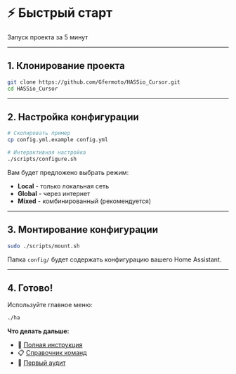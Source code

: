 # ⚡ Быстрый старт

Запуск проекта за 5 минут

---

## 1. Клонирование проекта

```bash
git clone https://github.com/Gfermoto/HASSio_Cursor.git
cd HASSio_Cursor
```

---

## 2. Настройка конфигурации

```bash
# Скопировать пример
cp config.yml.example config.yml

# Интерактивная настройка
./scripts/configure.sh
```

Вам будет предложено выбрать режим:
- **Local** - только локальная сеть
- **Global** - через интернет
- **Mixed** - комбинированный (рекомендуется)

---

## 3. Монтирование конфигурации

```bash
sudo ./scripts/mount.sh
```

Папка `config/` будет содержать конфигурацию вашего Home Assistant.

---

## 4. Готово!

Используйте главное меню:

```bash
./ha
```

**Что делать дальше:**
- 📖 [Полная инструкция](SETUP.md)
- 📋 [Справочник команд](../reference/COMMANDS.md)
- 🔬 [Первый аудит](../guides/first-audit.md)
